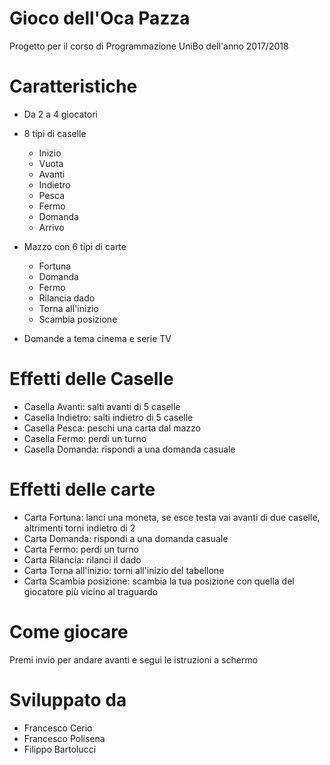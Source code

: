 # Gioco dell'Oca Pazza
Progetto per il corso di Programmazione UniBo dell'anno 2017/2018

# Caratteristiche 
- Da 2 a 4 giocatori

- 8 tipi di caselle
    * Inizio
    * Vuota
    * Avanti 
    * Indietro
    * Pesca
    * Fermo
    * Domanda
    * Arrivo
    
- Mazzo con 6 tipi di carte
    * Fortuna 
    * Domanda
    * Fermo 
    * Rilancia dado
    * Torna all'inizio
    * Scambia posizione

- Domande a tema cinema e serie TV    

# Effetti delle Caselle
- Casella Avanti: salti avanti di 5 caselle 
- Casella Indietro: salti indietro di 5 caselle 
- Casella Pesca: peschi una carta dal mazzo
- Casella Fermo: perdi un turno 
- Casella Domanda: rispondi a una domanda casuale

# Effetti delle carte
- Carta Fortuna: lanci una moneta, se esce testa vai avanti di due caselle, altrimenti torni indietro di 2
- Carta Domanda: rispondi a una domanda casuale 
- Carta Fermo: perdi un turno
- Carta Rilancia: rilanci il dado
- Carta Torna all'inizio: torni all'inizio del tabellone
- Carta Scambia posizione: scambia la tua posizione con quella del giocatore più vicino al traguardo
 
# Come giocare 
Premi invio per andare avanti e segui le istruzioni a schermo 

# Sviluppato da 
 * Francesco Cerio 
 * Francesco Polisena
 * Filippo Bartolucci
 
